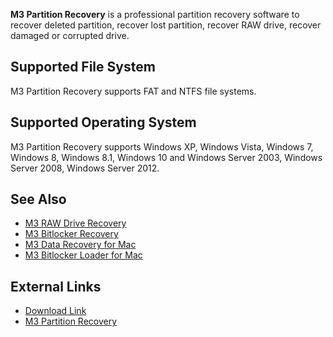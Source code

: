 **M3 Partition Recovery** is a professional partition recovery software
to recover deleted partition, recover lost partition, recover RAW drive,
recover damaged or corrupted drive.

## Supported File System

M3 Partition Recovery supports FAT and NTFS file systems.

## Supported Operating System

M3 Partition Recovery supports Windows XP, Windows Vista, Windows 7,
Windows 8, Windows 8.1, Windows 10 and Windows Server 2003, Windows
Server 2008, Windows Server 2012.

## See Also

- [M3 RAW Drive Recovery](M3_RAW_Drive_Recovery "wikilink")
- [M3 Bitlocker Recovery](M3_Bitlocker_Recovery "wikilink")
- [M3 Data Recovery for Mac](M3_Data_Recovery_for_Mac "wikilink")
- [M3 Bitlocker Loader for Mac](M3_Bitlocker_Loader_for_Mac "wikilink")

## External Links

- [Download Link](http://partition-recovery.en.softonic.com/)
- [M3 Partition
  Recovery](http://www.m3datarecovery.com/partition-recovery/)